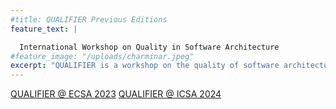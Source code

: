 ```yaml
---
#title: QUALIFIER Previous Editions
feature_text: |

  International Workshop on Quality in Software Architecture 
#feature_image: "/uploads/charminar.jpeg"
excerpt: "QUALIFIER is a workshop on the quality of software architectures."
---
```


[QUALIFIER @ ECSA 2023](/2023)
[QUALIFIER @ ICSA 2024](/2024)
